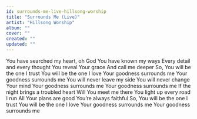 ```yaml
---
id: surrounds-me-live-hillsong-worship
title: "Surrounds Me (Live)"
artist: "Hillsong Worship"
album: ""
cover: ""
created: ""
updated: ""
---
```


You have searched my heart, oh God
You have known my ways
Every detail and every thought
You reveal Your grace
And call me deeper
So, You will be the one I trust
You will be the one I love
Your goodness surrounds me
Your goodness surrounds me
You will never leave my side
You will never change Your mind
Your goodness surrounds me
Your goodness surrounds me
If the night brings a troubled heart
Will You meet me there
You light up every road I run
All Your plans are good
You’re always faithful
So, You will be the one I trust
You will be the one I love
Your goodness surrounds me
Your goodness surrounds me